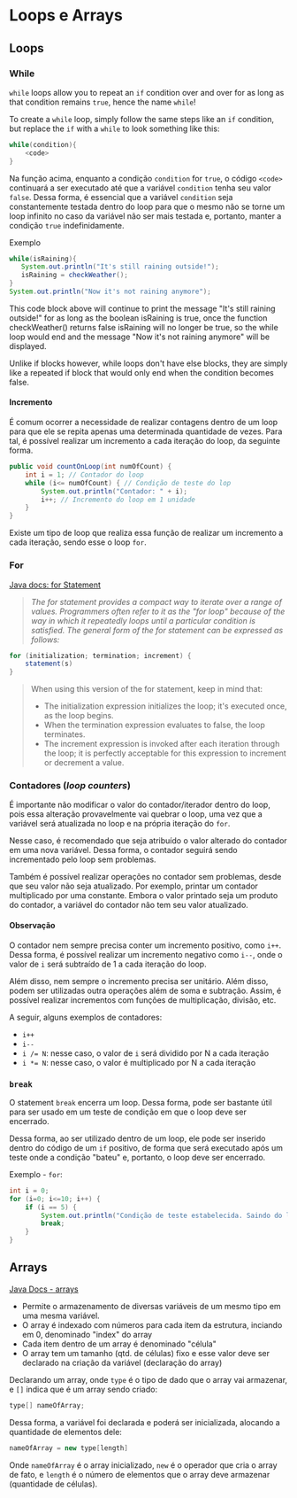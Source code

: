 # Loops e Arrays

## Loops

### While

`while` loops allow you to repeat an `if` condition over and over for as long as that condition remains `true`, hence the name `while`!

To create a `while` loop, simply follow the same steps like an `if` condition, but replace the `if` with a `while` to look something like this:

```java
while(condition){
    <code>
}
```

Na função acima, enquanto a condição `condition` for `true`, o código `<code>` continuará a ser executado até que a variável `condition` tenha seu valor `false`. Dessa forma, é essencial que a variável `condition` seja constantemente testada dentro do loop para que o mesmo não se torne um loop infinito no caso da variável não ser mais testada e, portanto, manter a condição `true` indefinidamente.

Exemplo

```java
while(isRaining){
   System.out.println("It's still raining outside!");
   isRaining = checkWeather();
}
System.out.println("Now it's not raining anymore");
```

This code block above will continue to print the message "It's still raining outside!" for as long as the boolean isRaining is true, once the function checkWeather() returns false isRaining will no longer be true, so the while loop would end and the message "Now it's not raining anymore" will be displayed.

Unlike if blocks however, while loops don't have else blocks, they are simply like a repeated if block that would only end when the condition becomes false.

#### Incremento

É comum ocorrer a necessidade de realizar contagens dentro de um loop para que ele se repita apenas uma determinada quantidade de vezes. Para tal, é possível realizar um incremento a cada iteração do loop, da seguinte forma.

```java
public void countOnLoop(int numOfCount) {
    int i = 1; // Contador do loop
    while (i<= numOfCount) { // Condição de teste do lop
        System.out.println("Contador: " + i);
        i++; // Incremento do loop em 1 unidade
    }
}
```

Existe um tipo de loop que realiza essa função de realizar um incremento a cada iteração, sendo esse o loop `for`.

### For

[Java docs: for Statement](https://docs.oracle.com/javase/tutorial/java/nutsandbolts/for.html)

> *The for statement provides a compact way to iterate over a range of values. Programmers often refer to it as the "for loop" because of the way in which it repeatedly loops until a particular condition is satisfied. The general form of the for statement can be expressed as follows:*

```java
for (initialization; termination; increment) {
    statement(s)
}
```

> When using this version of the for statement, keep in mind that:
>
> - The initialization expression initializes the loop; it's executed once, as the loop begins.
> - When the termination expression evaluates to false, the loop terminates.
> - The increment expression is invoked after each iteration through the loop; it is perfectly acceptable for this expression to increment or decrement a value.

### Contadores (*loop counters*)

É importante não modificar o valor do contador/iterador dentro do loop, pois essa alteração provavelmente vai quebrar o loop, uma vez que a variável será atualizada no loop e na própria iteração do `for`.

Nesse caso, é recomendado que seja atribuído o valor alterado do contador em uma nova variável. Dessa forma, o contador seguirá sendo incrementado pelo loop sem problemas.

Também é possível realizar operações no contador sem problemas, desde que seu valor não seja atualizado. Por exemplo, printar um contador multiplicado por uma constante. Embora o valor printado seja um produto do contador, a variável do contador não tem seu valor atualizado.

#### Observação

O contador nem sempre precisa conter um incremento positivo, como `i++`. Dessa forma, é possível realizar um incremento negativo como `i--`, onde o valor de `i` será subtraído de 1 a cada iteração do loop.

Além disso, nem sempre o incremento precisa ser unitário. Além disso, podem ser utilizadas outra operações além de soma e subtração. Assim, é possível realizar incrementos com funções de multiplicação, divisão, etc.

A seguir, alguns exemplos de contadores:

- `i++`
- `i--`
- `i /= N`: nesse caso, o valor de `i` será dividido por N a cada iteração
- `i *= N`: nesse caso, o valor é multiplicado por N a cada iteração

### `break`

O statement `break` encerra um loop. Dessa forma, pode ser bastante útil para ser usado em um teste de condição em que o loop deve ser encerrado.

Dessa forma, ao ser utilizado dentro de um loop, ele pode ser inserido dentro do código de um `if` positivo, de forma que será executado após um teste onde a condição "bateu" e, portanto, o loop deve ser encerrado.

Exemplo - `for`:

```java
int i = 0;
for (i=0; i<=10; i++) {
    if (i == 5) {
        System.out.println("Condição de teste estabelecida. Saindo do loop...");
        break;
    }
}
```

## Arrays

[Java Docs - arrays](https://docs.oracle.com/javase/tutorial/java/nutsandbolts/arrays.html)

- Permite o armazenamento de diversas variáveis de um mesmo tipo em uma mesma variável.
- O array é indexado com números para cada item da estrutura, inciando em 0, denominado "index" do array
- Cada item dentro de um array é denominado "célula"
- O array tem um tamanho (qtd. de células) fixo e esse valor deve ser declarado na criação da variável (declaração do array)

Declarando um array, onde `type` é o tipo de dado que o array vai armazenar, e `[]` indica que é um array sendo criado:

```java
type[] nameOfArray;
```

Dessa forma, a variável foi declarada e poderá ser inicializada, alocando a quantidade de elementos dele:

```java
nameOfArray = new type[length]
```

Onde `nameOfArray` é o array inicializado, `new` é o operador que cria o array de fato, e `length` é o número de elementos que o array deve armazenar (quantidade de células).
